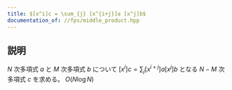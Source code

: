 ```yaml
---
title: $[x^i]c = \sum_{j} [x^{i+j}]a [x^j]b$
documentation_of: //fps/middle_product.hpp
---
```


## 説明

$N$ 次多項式 $a$ と $M$ 次多項式 $b$ について $[x^i]c = \sum_{j} [x^{i+j}]a [x^j]b$ となる $N-M$ 次多項式 $c$ を求める。 $O(N\log N)$